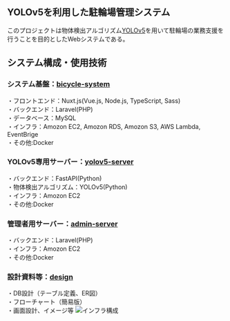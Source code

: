## YOLOv5を利用した駐輪場管理システム  
このプロジェクトは物体検出アルゴリズム[YOLOv5](https://github.com/ultralytics/yolov5)を用いて駐輪場の業務支援を行うことを目的としたWebシステムである。  
## システム構成・使用技術  
### システム基盤：[bicycle-system](https://github.com/projectd-team14/bicycle_system)    
・フロントエンド：Nuxt.js(Vue.js, Node.js, TypeScript, Sass)  
・バックエンド：Laravel(PHP)  
・データベース：MySQL  
・インフラ：Amozon EC2, Amozon RDS, Amozon S3, AWS Lambda, EventBrige  
・その他:Docker
### YOLOv5専用サーバー：[yolov5-server](https://github.com/projectd-team14/yolov5-server)  
・バックエンド：FastAPI(Python)  
・物体検出アルゴリズム：YOLOv5(Python)  
・インフラ：Amozon EC2  
・その他:Docker  
### 管理者用サーバー：[admin-server](https://github.com/projectd-team14/admin-server)  
・バックエンド：Laravel(PHP)  
・インフラ：Amozon EC2  
・その他:Docker  
### 設計資料等：[design](https://github.com/projectd-team14/design)  
・DB設計（テーブル定義、ER図）  
・フローチャート（簡易版）  
・画面設計、イメージ等
![インフラ構成](https://user-images.githubusercontent.com/71867595/203118095-c53db8c2-600b-4bcf-8569-73c58dcd6862.png)
